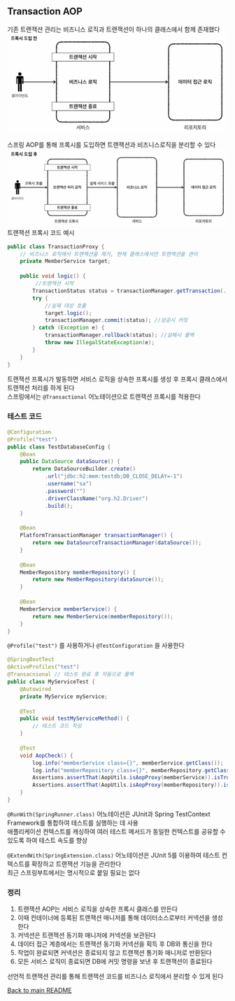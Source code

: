 ## Transaction AOP
기존 트랜잭션 관리는 비즈니스 로직과 트랜잭션이 하나의 클래스에서 함께 존재했다<br>
![img_7.png](img_7.png)

스프링 AOP를 통해 프록시를 도입하면 트랜잭션과 비즈니스로직을 분리할 수 있다<br>
![img_8.png](img_8.png)
트랜잭션 프록시 코드 예시
```java
public class TransactionProxy {
    // 비즈니스 로직에서 트랜잭션을 제거, 현재 클래스에서만 트랜잭션을 관리
    private MemberService target;
    
    public void logic() {
         //트랜잭션 시작
        TransactionStatus status = transactionManager.getTransaction(..);
        try {
            //실제 대상 호출
            target.logic();
            transactionManager.commit(status); //성공시 커밋
        } catch (Exception e) {
            transactionManager.rollback(status); //실패시 롤백
            throw new IllegalStateException(e);
        }
    }
}
```
트랜잭션 프록시가 발동하면 서비스 로직을 상속한 프록시를 생성 후 프록시 클래스에서 트랜잭션 처리를 하게 된다<br>
스프링에서는 `@Transactional` 어노테이션으로 트랜잭션 프록시를 적용한다

### 테스트 코드
```java
@Configuration
@Profile("test")
public class TestDatabaseConfig {
    @Bean
    public DataSource dataSource() {
        return DataSourceBuilder.create()
            .url("jdbc:h2:mem:testdb;DB_CLOSE_DELAY=-1")
            .username("sa")
            .password("")
            .driverClassName("org.h2.Driver")
            .build();
    }
    
    @Bean
    PlatformTransactionManager transactionManager() {
        return new DataSourceTransactionManager(dataSource());
    }
    
    @Bean
    MemberRepository memberRepository() {
        return new MemberRepository(dataSource());
    }
    
    @Bean
    MemberService memberService() {
        return new MemberService(memberRepository());
    }
}
```
`@Profile("test")` 를 사용하거나 `@TestConfiguration` 을 사용한다
```java
@SpringBootTest
@ActiveProfiles("test")
@Transacnional // 테스트 완료 후 자동으로 롤백
public class MyServiceTest {
    @Autowired
    private MyService myService;

    @Test
    public void testMyServiceMethod() {
        // 테스트 코드 작성
    }
    
    @Test
    void AopCheck() {
        log.info("memberService class={}", memberService.getClass());
        log.info("memberRepository class={}", memberRepository.getClass());
        Assertions.assertThat(AopUtils.isAopProxy(memberService)).isTrue();
        Assertions.assertThat(AopUtils.isAopProxy(memberRepository)).isFalse();
    }
}

```
`@RunWith(SpringRunner.class)` 어노테이션은 JUnit과 Spring TestContext Framework를 통합하여 테스트를 실행하는 데 사용<br>
애플리케이션 컨텍스트를 캐싱하여 여러 테스트 메서드가 동일한 컨텍스트를 공유할 수 있도록 하여 테스트 속도를 향상<br>

`@ExtendWith(SpringExtension.class)` 어노테이션은 JUnit 5를 이용하여 테스트 컨텍스트를 확장하고 트랜잭션 기능을 관리한다<br>
최근 스프링부트에서는 명시적으로 붙일 필요는 없다

### 정리
1. 트랜잭션 AOP는 서비스 로직을 상속한 프록시 클래스를 만든다<br>
2. 이때 컨테이너에 등록된 트랜잭션 매니저를 통해 데이터소스로부터 커넥션을 생성한다<br>
3. 커넥션은 트랜잭션 동기화 매니저에 커넥션을 보관된다<br>
4. 데이터 접근 계층에서는 트랜잭션 동기화 커넥션을 획득 후 DB와 통신을 한다<br>
5. 작업이 완료되면 커넥션은 종료되지 않고 트랜잭션 통기화 매니저로 반환된다<br>
6. 모든 서비스 로직이 종료되면 DB에 커밋 명령을 보낸 후 트랜잭션이 종료된다

선언적 트랜잭션 관리를 통해 트랜잭션 코드를 비즈니스 로직에서 분리할 수 있게 된다

[Back to main README](../README.md)